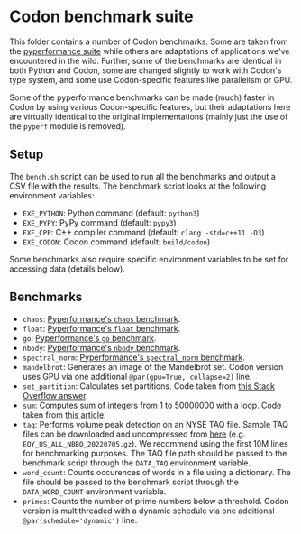 # Codon benchmark suite

This folder contains a number of Codon benchmarks. Some are taken
from the [pyperformance suite](https://github.com/python/pyperformance)
while others are adaptations of applications we've encountered in the
wild. Further, some of the benchmarks are identical in both Python and
Codon, some are changed slightly to work with Codon's type system, and
some use Codon-specific features like parallelism or GPU.

Some of the pyperformance benchmarks can be made (much) faster in Codon
by using various Codon-specific features, but their adaptations here are
virtually identical to the original implementations (mainly just the use
of the `pyperf` module is removed).

## Setup

The `bench.sh` script can be used to run all the benchmarks and output a
CSV file with the results. The benchmark script looks at the following
environment variables:

- `EXE_PYTHON`: Python command (default: `python3`)
- `EXE_PYPY`: PyPy command (default: `pypy3`)
- `EXE_CPP`: C++ compiler command (default: `clang -std=c++11 -O3`)
- `EXE_CODON`: Codon command (default: `build/codon`)

Some benchmarks also require specific environment variables to be set
for accessing data (details below).

## Benchmarks

- `chaos`: [Pyperformance's `chaos` benchmark](https://github.com/python/pyperformance/blob/main/pyperformance/data-files/benchmarks/bm_chaos/run_benchmark.py).
- `float`: [Pyperformance's `float` benchmark](https://github.com/python/pyperformance/blob/main/pyperformance/data-files/benchmarks/bm_float/run_benchmark.py).
- `go`: [Pyperformance's `go` benchmark](https://github.com/python/pyperformance/blob/main/pyperformance/data-files/benchmarks/bm_go/run_benchmark.py).
- `nbody`: [Pyperformance's `nbody` benchmark](https://github.com/python/pyperformance/blob/main/pyperformance/data-files/benchmarks/bm_nbody/run_benchmark.py).
- `spectral_norm`: [Pyperformance's `spectral_norm` benchmark](https://github.com/python/pyperformance/blob/main/pyperformance/data-files/benchmarks/bm_spectral_norm/run_benchmark.py).
- `mandelbrot`: Generates an image of the Mandelbrot set. Codon version uses GPU via one additional `@par(gpu=True, collapse=2)` line.
- `set_partition`: Calculates set partitions. Code taken from [this Stack Overflow answer](https://stackoverflow.com/a/73549333).
- `sum`: Computes sum of integers from 1 to 50000000 with a loop. Code taken from [this article](https://towardsdatascience.com/getting-started-with-pypy-ef4ba5cb431c).
- `taq`: Performs volume peak detection on an NYSE TAQ file. Sample TAQ files can be downloaded and uncompressed from [here](https://ftp.nyse.com/Historical%20Data%20Samples/DAILY%20TAQ/)
         (e.g. `EQY_US_ALL_NBBO_20220705.gz`). We recommend using the first 10M lines for benchmarking purposes. The TAQ file path should be passed to the benchmark script
         through the `DATA_TAQ` environment variable.
- `word_count`: Counts occurences of words in a file using a dictionary. The file should be passed to the benchmark script through the `DATA_WORD_COUNT` environment variable.
- `primes`: Counts the number of prime numbers below a threshold. Codon version is multithreaded with a dynamic schedule via one additional `@par(schedule='dynamic')` line.
